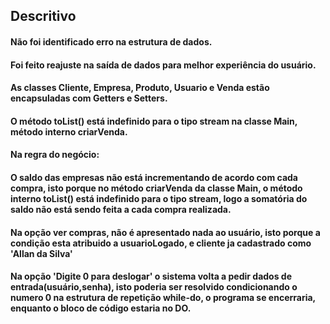 ## Descritivo



#### Não foi identificado erro na estrutura de dados.

#### Foi feito reajuste na saída de dados para melhor experiência do usuário.

#### As classes Cliente, Empresa, Produto, Usuario e Venda estão encapsuladas com Getters e Setters.

#### O método toList() está indefinido para o tipo stream na classe Main, método interno criarVenda.



#### Na regra do negócio:

#### O saldo das empresas não está incrementando de acordo com cada compra, isto porque no método criarVenda da classe Main, o método interno toList() está indefinido para o tipo stream, logo a somatória do saldo não está sendo feita a cada compra realizada. 

#### Na opção ver compras, não é apresentado nada ao usuário, isto porque a condição esta atribuido a usuarioLogado, e cliente ja cadastrado como 'Allan da Silva'

#### Na opção 'Digite 0 para deslogar' o sistema volta a pedir dados de entrada(usuário,senha), isto poderia ser resolvido condicionando o numero 0 na estrutura de repetição while-do, o programa se encerraria, enquanto o bloco de código estaria no DO.



